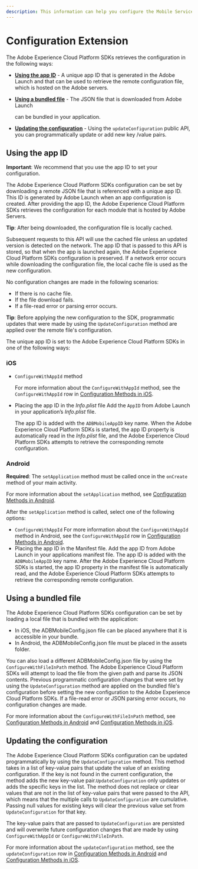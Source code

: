 ```yaml
---
description: This information can help you configure the Mobile Services SDK.
---
```


# Configuration Extension

The Adobe Experience Cloud Platform SDKs retrieves the configuration in the following ways:

* [**Using the app ID**](configuration-extension.md#using-the-app-id) - A unique app ID that is generated in the Adobe Launch and that can be used to retrieve the remote configuration file, which is hosted on the Adobe servers.
* [**Using a bundled file**](configuration-extension.md#using-a-bundled-file) - The JSON file that is downloaded from Adobe Launch

  can be bundled in your application.

* [**Updating the configuration**](configuration-extension.md#updating-the-configuration) - Using the `updateConfiguration` public API, you can programmatically update or add new key /value pairs.

## Using the app ID

**Important**: We recommend that you use the app ID to set your configuration.

The Adobe Experience Cloud Platform SDKs configuration can be set by downloading a remote JSON file that is referenced with a unique app ID. This ID is generated by Adobe Launch when an app configuration is created. After providing the app ID, the Adobe Experience Cloud Platform SDKs retrieves the configuration for each module that is hosted by Adobe Servers.

**Tip**: After being downloaded, the configuration file is locally cached.

Subsequent requests to this API will use the cached file unless an updated version is detected on the network. The app ID that is passed to this API is stored, so that when the app is launched again, the Adobe Experience Cloud Platform SDKs configuration is preserved. If a network error occurs while downloading the configuration file, the local cache file is used as the new configuration.

No configuration changes are made in the following scenarios:

* If there is no cache file.
* If the file download fails.
* If a file-read error or parsing error occurs.

**Tip**: Before applying the new configuration to the SDK, programmatic updates that were made by using the `UpdateConfiguration` method are applied over the remote file's configuration.

The unique app ID is set to the Adobe Experience Cloud Platform SDKs in one of the following ways:

### iOS

* `ConfigureWithAppId` method

  For more information about the `ConfigureWithAppId` method, see the `ConfigureWithAppId` row in [Configuration Methods in iOS](configuration-methods-in-ios.md).

* Placing the app ID in the _Info.plist_ file Add the `AppID` from Adobe Launch in your application’s _Info.plist_ file.

  The app ID is added with the `ADBMobileAppID` key name. When the Adobe Experience Cloud Platform SDKs is started, the app ID property is automatically read in the _Info.plist_ file, and the Adobe Experience Cloud Platform SDKs attempts to retrieve the corresponding remote configuration.

### Android

**Required**: The `setApplication` method must be called once in the `onCreate` method of your main activity.

For more information about the `setApplication` method, see [Configuration Methods in Android](configuration-methods-in-android.md).

After the `setApplication` method is called, select one of the following options:

* `ConfigureWithAppId` For more information about the `ConfigureWithAppId` method in Android, see the `ConfigureWithAppId` row in [Configuration Methods in Android](configuration-methods-in-android.md).
* Placing the app ID in the Manifest file. Add the app ID from Adobe Launch in your applications manifest file. The app ID is added with the `ADBMobileAppID` key name. After the Adobe Experience Cloud Platform SDKs is started, the app ID property in the manifest file is automatically read, and the Adobe Experience Cloud Platform SDKs attempts to retrieve the corresponding remote configuration.

## Using a bundled file

The Adobe Experience Cloud Platform SDKs configuration can be set by loading a local file that is bundled with the application:

* In iOS, the ADBMobileConfig.json file can be placed anywhere that it is accessible in your bundle.
* In Android, the ADBMobileConfig.json file must be placed in the assets folder.

You can also load a different ADBMobileConfig.json file by using the `ConfigureWithFileInPath` method. The Adobe Experience Cloud Platform SDKs will attempt to load the file from the given path and parse its JSON contents. Previous programmatic configuration changes that were set by using the `UpdateConfiguration` method are applied on the bundled file's configuration before setting the new configuration to the Adobe Experience Cloud Platform SDKs. If a file-read error or JSON parsing error occurs, no configuration changes are made.

For more information about the `ConfigureWithFileInPath` method, see [Configuration Methods in Android](configuration-methods-in-android.md) and [Configuration Methods in iOS](configuration-methods-in-ios.md).

## Updating the configuration

The Adobe Experience Cloud Platform SDKs configuration can be updated programmatically by using the `UpdateConfiguration` method. This method takes in a list of key-value pairs that update the value of an existing configuration. If the key is not found in the current configuration, the method adds the new key-value pair.`UpdateConfiguration` only updates or adds the specific keys in the list. The method does not replace or clear values that are not in the list of key-value pairs that were passed to the API, which means that the multiple calls to `UpdateConfiguration` are cumulative. Passing null values for existing keys will clear the previous value set from `UpdateConfiguration` for that key.

The key-value pairs that are passed to `UpdateConfiguration` are persisted and will overwrite future configuration changes that are made by using `ConfigureWithAppId` or `ConfigureWithFileInPath`.

For more information about the `updateConfiguration` method, see the `updateConfiguration` row in [Configuration Methods in Android](configuration-methods-in-android.md) and [Configuration Methods in iOS](configuration-methods-in-ios.md).

